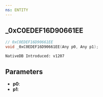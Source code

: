 ```yaml
---
ns: ENTITY
---
```

## _0xC0EDEF16D90661EE

```c
// 0xC0EDEF16D90661EE
void _0xC0EDEF16D90661EE(Any p0, Any p1);
```

```
NativeDB Introduced: v1207
```

## Parameters
* **p0**:
* **p1**:
